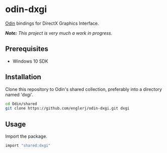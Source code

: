 # odin-dxgi
[Odin](https://github.com/odin-lang/Odin) bindings for DirectX Graphics Interface.

_**Note:** This project is very much a work in progress._

## Prerequisites
- Windows 10 SDK

## Installation
Clone this repository to Odin's shared collection, preferably into a directory named 'dxgi'.

```bash
cd Odin/shared
git clone https://github.com/englerj/odin-dxgi.git dxgi
```

## Usage
Import the package.
```c
import "shared:dxgi"
```